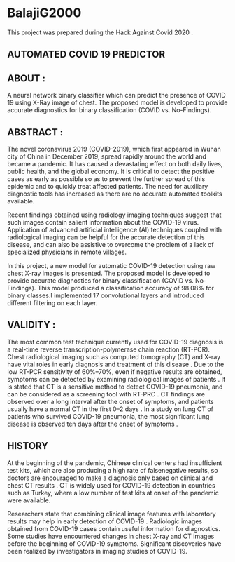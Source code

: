 # BalajiG2000

This project was prepared during the Hack Against Covid 2020 .

## AUTOMATED COVID 19 PREDICTOR

## ABOUT :

A neural network binary classifier which can predict the presence of COVID 19 using X-Ray image of chest. The proposed model is developed to provide accurate diagnostics for binary classification (COVID vs. No-Findings).

## ABSTRACT :

The novel coronavirus 2019 (COVID-2019), which first appeared in Wuhan city of China in December 2019, spread rapidly around the world and became a pandemic. It has caused a devastating effect on both daily lives, public health, and the global economy. It is critical to detect the positive cases as early as possible so as to prevent the further spread of this epidemic and to quickly treat affected patients. The need for auxiliary diagnostic tools has increased as there are no accurate automated toolkits available.

Recent findings obtained using radiology imaging techniques suggest that such images contain salient information about the COVID-19 virus. Application of advanced artificial intelligence (AI) techniques coupled with radiological imaging can be helpful for the accurate detection of this disease, and can also be assistive to overcome the problem of a lack of specialized physicians in remote villages.

In this project, a new model for automatic COVID-19 detection using raw chest X-ray images is presented. The proposed model is developed to provide accurate diagnostics for binary classification (COVID vs. No-Findings). This model produced a classification accuracy of 98.08% for binary classes.I implemented 17 convolutional layers and introduced different filtering on each layer.

## VALIDITY :

The most common test technique currently used for COVID-19 diagnosis is a real-time reverse transcription-polymerase chain reaction (RT-PCR). Chest radiological imaging such as computed tomography (CT) and X-ray have vital roles in early diagnosis and treatment of this disease . Due to the low RT-PCR sensitivity of 60%–70%, even if negative results are obtained, symptoms can be detected by examining radiological images of patients . It is stated that CT is a sensitive method to detect COVID-19 pneumonia, and can be considered as a screening tool with RT-PRC . CT findings are observed over a long interval after the onset of symptoms, and patients usually have a normal CT in the first 0–2 days . In a study on lung CT of patients who  survived COVID-19 pneumonia, the most significant lung disease is observed ten days after the onset of symptoms .

## HISTORY 

At the beginning of the pandemic, Chinese clinical centers had insufficient test kits, which are also producing a high rate of falsenegative results, so doctors are encouraged to make a diagnosis only based on clinical and chest CT results . CT is widely used for COVID-19 detection in countries such as Turkey, where a low number of test kits at onset of the pandemic were available.

Researchers state that combining clinical image features with laboratory results may help in early detection of COVID-19 . Radiologic images obtained from COVID-19 cases contain useful information for diagnostics. Some studies have encountered changes in chest X-ray and CT images before the beginning of COVID-19 symptoms. Significant discoveries have been realized by investigators in imaging studies of COVID-19.

